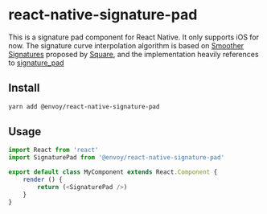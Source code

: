 # react-native-signature-pad

This is a signature pad component for React Native. It only supports iOS for now. The signature curve interpolation algorithm is based on [Smoother Signatures](https://medium.com/square-corner-blog/smoother-signatures-be64515adb33) proposed by [Square](https://squareup.com/), and the implementation heavily references to [signature_pad](https://github.com/szimek/signature_pad)

## Install

```bash
yarn add @envoy/react-native-signature-pad
```

## Usage

```TypeScript
import React from 'react'
import SignaturePad from '@envoy/react-native-signature-pad'

export default class MyComponent extends React.Component {
    render () {
        return (<SignaturePad />)
    }
}
```

